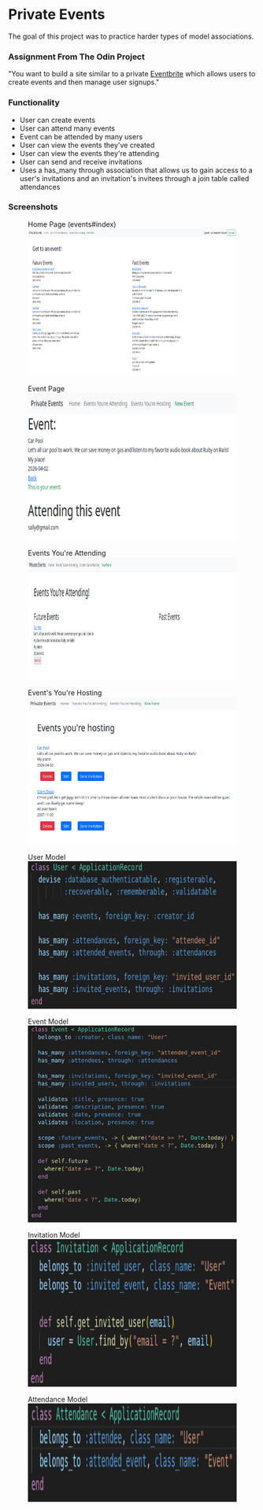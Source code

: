 
# Private Events

The goal of this project was to practice harder types of model associations.

### Assignment From The Odin Project

"You want to build a site similar to a private [Eventbrite](https://www.eventbrite.com/) which allows users to create events and then manage user signups."

### Functionality

* User can create events
* User can attend many events
* Event can be attended by many users
* User can view the events they've created
* User can view the events they're attending
* User can send and receive invitations
* Uses a has_many through association that allows us to gain access to a user's invitations and an invitation's invitees through a join table called attendances

### Screenshots

<p float = 'left' >
  <figure>
    <figcaption>Home Page (events#index)</figcaption>
    <img src="screenshots/home.png" alt="Home Page (events#index)" width="600" height="300">
  </figure>
  <figure>
    <figcaption>Event Page</figcaption>
    <img src="screenshots/event.png" alt="Event show page" width="600" height="300">
  </figure>
  <figure>
    <figcaption>Events You're Attending</figcaption>
    <img src="screenshots/attending.png" alt="Event's you're attending" width="600" height="250">
  </figure>
  <figure>
    <figcaption>Event's You're Hosting</figcaption>
    <img src="screenshots/hosting.png" alt="Events You're Hosting" width="500" height="300">
  </figure>
  <figure>
    <figcaption>User Model</figcaption>
    <img src="screenshots/user_model.png" alt="User Model" width="600" height="300">
  </figure>
  <figure>
    <figcaption>Event Model</figcaption>
    <img src="screenshots/event_model.png" alt="Event Model" width="600" height="400">
  </figure>
  <figure>
    <figcaption>Invitation Model</figcaption>
    <img src="screenshots/invitation_model.png" alt="Invitation Model" width="550" height="300">
  </figure>
  <figure>
    <figcaption>Attendance Model</figcaption>
    <img src="screenshots/attendance.png" alt="Attendance Model" width="550" height="200">
  </figure>
</p>